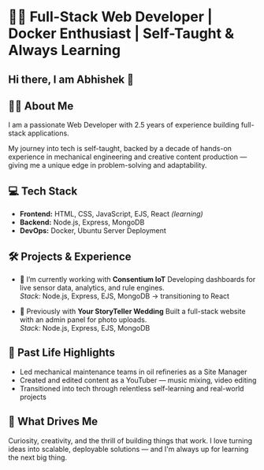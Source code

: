 # 👨‍💻 Full-Stack Web Developer | Docker Enthusiast | Self-Taught & Always Learning

## Hi there, I am Abhishek 👋

## 🧑‍💻 About Me
I am a passionate Web Developer with 2.5 years of experience building full-stack applications. 

My journey into tech is self-taught, backed by a decade of hands-on experience in mechanical engineering and creative content production — giving me a unique edge in problem-solving and adaptability.

## 💻 Tech Stack
- **Frontend:** HTML, CSS, JavaScript, EJS, React *(learning)*
- **Backend:** Node.js, Express, MongoDB
- **DevOps:** Docker, Ubuntu Server Deployment

## 🛠️ Projects & Experience
- 🔭 I’m currently working with **Consentium IoT**
  Developing dashboards for live sensor data, analytics, and rule engines.  
  *Stack:* Node.js, Express, EJS, MongoDB → transitioning to React

- 📸 Previously with **Your StoryTeller Wedding**
  Built a full-stack website with an admin panel for photo uploads.  
  *Stack:* Node.js, Express, EJS, MongoDB

## 🧠 Past Life Highlights
- Led mechanical maintenance teams in oil refineries as a Site Manager  
- Created and edited content as a YouTuber — music mixing, video editing  
- Transitioned into tech through relentless self-learning and real-world projects

## 🚀 What Drives Me
Curiosity, creativity, and the thrill of building things that work. I love turning ideas into scalable, deployable solutions — and I'm always up for learning the next big thing.  

<!--
**bagchiabk/bagchiabk** is a ✨ _special_ ✨ repository because its `README.md` (this file) appears on your GitHub profile.

Here are some ideas to get you started:

- 🔭 I’m currently working on ...
- 🌱 I’m currently learning ...
- 👯 I’m looking to collaborate on ...
- 🤔 I’m looking for help with ...
- 💬 Ask me about ...
- 📫 How to reach me: ...
- 😄 Pronouns: ...
- ⚡ Fun fact: ...
-->
